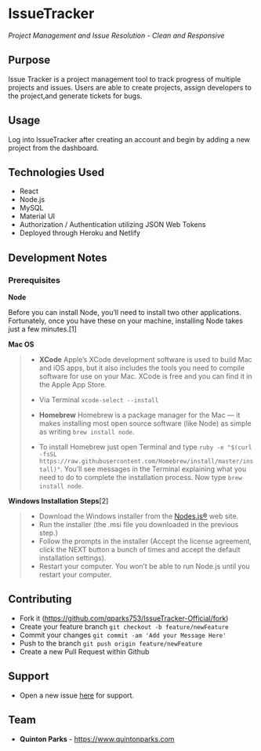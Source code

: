 # IssueTracker

*Project Management and Issue Resolution - Clean and Responsive*

## Purpose
Issue Tracker is a project management tool to track progress of multiple projects and issues. Users are able to create projects, assign developers to the project,and generate tickets for bugs.

## Usage
Log into IssueTracker after creating an account and begin by adding a new project from the dashboard.

## Technologies Used
- React 
- Node.js
- MySQL
- Material UI
- Authorization / Authentication utilizing JSON Web Tokens
- Deployed through Heroku and Netlify

## Development Notes
### Prerequisites
**Node**

Before you can install Node, you’ll need to install two other applications. Fortunately, once you have these on your machine, installing Node takes just a few minutes.[1]
 
**Mac OS**
> - **XCode** Apple’s XCode development software is used to build Mac and iOS apps, but it also includes the tools you need to compile software for use on your Mac. XCode is free and you can find it in the Apple App Store.
> 
> - Via Terminal `xcode-select --install`
> 
> - **Homebrew** Homebrew is a package manager for the Mac — it makes installing most open source software (like Node) as simple as writing `brew install node`.
> - To install Homebrew just open Terminal and type `ruby -e "$(curl -fsSL https://raw.githubusercontent.com/Homebrew/install/master/install)"`. You’ll see messages in the Terminal explaining what you need to do to complete the installation process. Now type `brew install node`.

**Windows Installation Steps**[2]
> - Download the Windows installer from the [Nodes.js®](http://nodejs.org/) web site.
> - Run the installer (the .msi file you downloaded in the previous step.)
> - Follow the prompts in the installer (Accept the license agreement, click the NEXT button a bunch of times and accept the default installation settings).
> - Restart your computer. You won’t be able to run Node.js until you restart your computer.

## Contributing
- Fork it (https://github.com/qparks753/IssueTracker-Official/fork)
- Create your feature branch `git checkout -b feature/newFeature`
- Commit your changes `git commit -am 'Add your Message Here'`
- Push to the branch `git push origin feature/newFeature`
- Create a new Pull Request within Github

## Support
- Open a new issue [here](https://github.com/qparks753/IssueTracker-Official/issues) for support.

## Team
- **Quinton Parks** - <a href="https://www.quintonparks.com" target="_blank">https://www.quintonparks.com</a>

